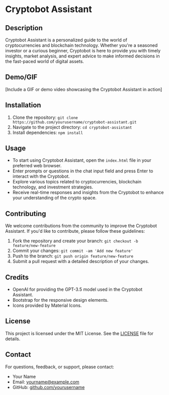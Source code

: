 # Cryptobot Assistant

## Description
Cryptobot Assistant is a personalized guide to the world of cryptocurrencies and blockchain technology. Whether you're a seasoned investor or a curious beginner, Cryptobot is here to provide you with timely insights, market analysis, and expert advice to make informed decisions in the fast-paced world of digital assets.

## Demo/GIF
[Include a GIF or demo video showcasing the Cryptobot Assistant in action]

## Installation
1. Clone the repository: `git clone https://github.com/yourusername/cryptobot-assistant.git`
2. Navigate to the project directory: `cd cryptobot-assistant`
3. Install dependencies: `npm install`

## Usage
- To start using Cryptobot Assistant, open the `index.html` file in your preferred web browser.
- Enter prompts or questions in the chat input field and press Enter to interact with the Cryptobot.
- Explore various topics related to cryptocurrencies, blockchain technology, and investment strategies.
- Receive real-time responses and insights from the Cryptobot to enhance your understanding of the crypto space.

## Contributing
We welcome contributions from the community to improve the Cryptobot Assistant. If you'd like to contribute, please follow these guidelines:
1. Fork the repository and create your branch: `git checkout -b feature/new-feature`
2. Commit your changes: `git commit -am 'Add new feature'`
3. Push to the branch: `git push origin feature/new-feature`
4. Submit a pull request with a detailed description of your changes.

## Credits
- OpenAI for providing the GPT-3.5 model used in the Cryptobot Assistant.
- Bootstrap for the responsive design elements.
- Icons provided by Material Icons.

## License
This project is licensed under the MIT License. See the [LICENSE](LICENSE) file for details.

## Contact
For questions, feedback, or support, please contact:
- Your Name
- Email: yourname@example.com
- GitHub: [github.com/yourusername](https://github.com/yourusername)

